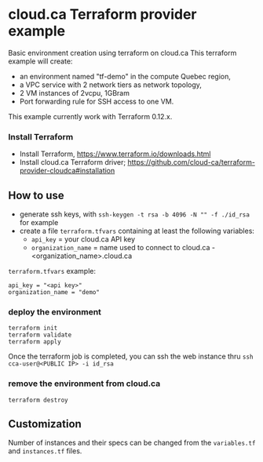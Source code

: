 # cloud.ca Terraform provider example

Basic environment creation using terraform on cloud.ca
This terraform example will create:
- an environment named "tf-demo" in the compute Quebec region,
- a VPC service with 2 network tiers as network topology,
- 2 VM instances of 2vcpu, 1GBram
- Port forwarding rule for SSH access to one VM.

This example currently work with Terraform 0.12.x.

### Install Terraform

* Install Terraform, https://www.terraform.io/downloads.html
* Install cloud.ca Terraform driver; https://github.com/cloud-ca/terraform-provider-cloudca#installation

## How to use

- generate ssh keys, with `ssh-keygen -t rsa -b 4096 -N "" -f ./id_rsa` for example
- create a file `terraform.tfvars` containing at least the following variables:
  - `api_key` = your cloud.ca API key
  - `organization_name` = name used to connect to cloud.ca - \<organization_name>.cloud.ca

`terraform.tfvars` example:

```
api_key = "<api key>"
organization_name = "demo"
```

### deploy the environment

```
terraform init
terraform validate
terraform apply
```

Once the terraform job is completed, you can ssh the web instance thru
`ssh cca-user@<PUBLIC IP> -i id_rsa`

### remove the environment from cloud.ca

```
terraform destroy
```

## Customization

Number of instances and their specs can be changed from the `variables.tf` and `instances.tf` files.
